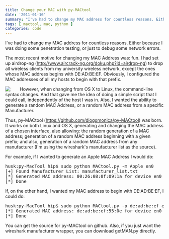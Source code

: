 ```yaml
---
title: Change your MAC with py-MACtool
date: '2011-01-16'
summary: "I've had to change my MAC address for countless reasons. Either because I was doing some penetration testing, or just to debug some network errors..."
tags: [ mactool, mac, python ]
categories: code
---
```


I've had to change my MAC address for countless reasons. Either because I was doing some penetration testing, or just to debug some network errors.

The most recent motive for changing my MAC Address was: fun. I had set up airdrop-ng (<http://www.aircrack-ng.org/doku.php?id=airdrop-ng>) to drop all wireless clients from my university wireless network, except the ones whose MAC address begins with DE:AD:BE:EF. Obviously, I configured the MAC addresses of all my hosts to begin with that prefix.

<img src="https://media.tumblr.com/tumblr_lf4fkqSO761qevk7j.png" style="float:left;margin:0px 30px 0px 0px;" />

However, when changing from OS X to Linux, the command-line syntax changes. And that gave me the idea of doing a simple script that I could call, independently of the host I was in. Also, I wanted the ability to generate a random MAC Address, or a random MAC address from a specific Manufacturer.

Thus, py-MACtool (<https://github.com/diogomonica/py-MACtool>) was born. It works on both Linux and OS X, generating and changing the MAC address of a chosen interface, also allowing: the random generation of a MAC address; generation of a random MAC address beginning with a given prefix; and also, generation of a random MAC address from any manufacturer (I'm using the wireshark's manufacturer list as the source).

For example, if I wanted to generate an Apple MAC Address I would do:
<pre>
husk:py-MacTool hip$ sudo python MACtool.py -m Apple en0 
[+] Found Manufacturer List: manufacturer_list.txt 
[*] Generated MAC address: 00:26:08:0f:09:1a for device en0
[*] Done
</pre>

If, on the other hand, I wanted my MAC address to begin with DE:AD:BE:EF, I could do: 

<pre>
husk:py-MacTool hip$ sudo python MACtool.py -p de:ad:be:ef en0 
[*] Generated MAC address: de:ad:be:ef:55:0e for device en0 
[*] Done
</pre>

You can get the source for py-MACtool on github. Also, if you just want the wireshark manufacturer wrapper, you can download getMAN.py directly.

